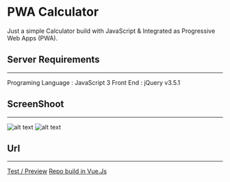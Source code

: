 # PWA Calculator

Just a simple Calculator build with JavaScript & Integrated as Progressive Web Apps (PWA).


## Server Requirements
*******************
Programing Language : JavaScript 3
Front End : jQuery v3.5.1 


## ScreenShoot
************
![alt text](https://blogger.googleusercontent.com/img/b/R29vZ2xl/AVvXsEiJyclcYfNmzimuhosfmQ8eVOoRISBWsRMQGhFqU7WRIqHwJmTzcMJ8ELDHqOakk_KixEBJdvsYwFQeUhIG0ptG0JuJ6Do88ePoQ611PhZwd0XnsaUMFYnIHgSSghTHoGSNG7sW1dV3kKavAJHbCbtdqFrSvBTy-NEz6fceZf1KO0xMVZf8phfApUBVRPpt/s320/contoh_hasil_splashscreen_PWA.jpg)
![alt text](https://blogger.googleusercontent.com/img/b/R29vZ2xl/AVvXsEiOTCNzFOGbtveHo4Ak6VMPxYHkUIQqU3c3ED4IptGOM6tjENCEpVp7f8lR4hKXprpMBUPN50Kpm2xjshb2wkmBggHP3Fw5bpFU09ZfZjDK-SagWTIUeKonfEern46d9LXlnkNcOc_hfeLhs-GSvujleZhdkcXU-3gqaTW5vHyUmk4U585MVn3jIJCE1hGO/s320/contoh_hasil_perhitungan_aplikasi_pwa_calculator_sederhana.jpg)

## Url
************
[Test / Preview](https://skylightanimation.github.io/pwa_calculator)
[Repo build in Vue.Js](https://github.com/skylightanimation/sugaku-furienda)